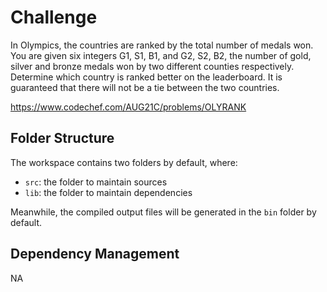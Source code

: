 # Challenge

In Olympics, the countries are ranked by the total number of medals won. You are given six integers G1, S1, B1, and G2, S2, B2, the number of gold, silver and bronze medals won by two different counties respectively. Determine which country is ranked better on the leaderboard. It is guaranteed that there will not be a tie between the two countries.

<https://www.codechef.com/AUG21C/problems/OLYRANK>

## Folder Structure

The workspace contains two folders by default, where:

- `src`: the folder to maintain sources
- `lib`: the folder to maintain dependencies

Meanwhile, the compiled output files will be generated in the `bin` folder by default.

## Dependency Management

NA
